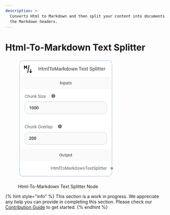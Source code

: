 ```yaml
---
description: >-
  Converts Html to Markdown and then split your content into documents based on
  the Markdown headers.
---
```


# Html-To-Markdown Text Splitter

<figure><img src="../../../.gitbook/assets/image (152).png" alt="" width="301"><figcaption><p>Html-To-Markdown Text Splitter Node</p></figcaption></figure>

{% hint style="info" %}
This section is a work in progress. We appreciate any help you can provide in completing this section. Please check our [Contribution Guide](broken-reference) to get started.
{% endhint %}

